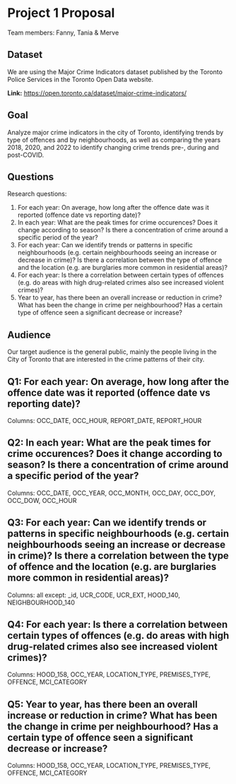 # Project 1 Proposal

Team members: Fanny, Tania & Merve

## Dataset

We are using the Major Crime Indicators dataset published by the Toronto Police Services in the Toronto Open Data website.

**Link:** https://open.toronto.ca/dataset/major-crime-indicators/

## Goal

Analyze major crime indicators in the city of Toronto, identifying trends by type of offences and by neighbourhoods, as well as comparing the years 2018, 2020, and 2022 to identify changing crime trends pre-, during and post-COVID.

## Questions

Research questions:

1. For each year: On average, how long after the offence date was it reported (offence date vs reporting date)?
2. In each year: What are the peak times for crime occurences? Does it change according to season? Is there a concentration of crime around a specific period of the year?
3. For each year: Can we identify trends or patterns in specific neighbourhoods (e.g. certain neighbourhoods seeing an increase or decrease in crime)? Is there a correlation between the type of offence and the location (e.g. are burglaries more common in residential areas)?
4. For each year: Is there a correlation between certain types of offences (e.g. do areas with high drug-related crimes also see increased violent crimes)?
5. Year to year, has there been an overall increase or reduction in crime? What has been the change in crime per neighbourhood? Has a certain type of offence seen a significant decrease or increase?

## Audience

Our target audience is the general public, mainly the people living in the City of Toronto that are interested in the crime patterns of their city.

## Q1: For each year: On average, how long after the offence date was it reported (offence date vs reporting date)?

Columns: OCC_DATE, OCC_HOUR, REPORT_DATE, REPORT_HOUR

## Q2: In each year: What are the peak times for crime occurences? Does it change according to season? Is there a concentration of crime around a specific period of the year? 

Columns: OCC_DATE, OCC_YEAR, OCC_MONTH, OCC_DAY, OCC_DOY, OCC_DOW, OCC_HOUR

## Q3: For each year: Can we identify trends or patterns in specific neighbourhoods (e.g. certain neighbourhoods seeing an increase or decrease in crime)? Is there a correlation between the type of offence and the location (e.g. are burglaries more common in residential areas)?

Columns: all except: _id, UCR_CODE, UCR_EXT, HOOD_140, NEIGHBOURHOOD_140

## Q4: For each year: Is there a correlation between certain types of offences (e.g. do areas with high drug-related crimes also see increased violent crimes)?

Columns: HOOD_158, OCC_YEAR, LOCATION_TYPE, PREMISES_TYPE, OFFENCE, MCI_CATEGORY

## Q5: Year to year, has there been an overall increase or reduction in crime? What has been the change in crime per neighbourhood? Has a certain type of offence seen a significant decrease or increase?

Columns: HOOD_158, OCC_YEAR, LOCATION_TYPE, PREMISES_TYPE, OFFENCE, MCI_CATEGORY
